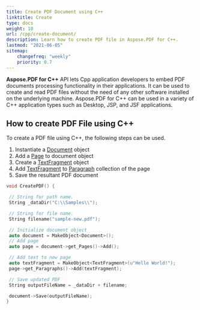 ```yaml
---
title: Create PDF Document using C++
linktitle: Create
type: docs
weight: 10
url: /cpp/create-document/
description: Learn how to create PDF file in Aspose.PDF for C++.
lastmod: "2021-06-05"
sitemap:
    changefreq: "weekly"
    priority: 0.7
---
```


**Aspose.PDF for C++**  API lets Cpp application developers to embed PDF documents processing functionality in their applications. It can be used to create and read PDF files without the need of any other software installed on the underlying machine. Aspose.PDF for C++ can be used in a variety of C++ application types such as Desktop, JSP, and JSF applications.

## How to create PDF File using C++

To create a PDF file using C++, the following steps can be used.

1. Instantiate a [Document](https://apireference.aspose.com/pdf/cpp/class/aspose.pdf.document/) object
1. Add a [Page](https://apireference.aspose.com/pdf/cpp/class/aspose.pdf.page/) to document object
1. Create a [TextFragment](https://apireference.aspose.com/pdf/cpp/class/aspose.pdf.te_x_fragment/) object
1. Add [TextFragment](https://apireference.aspose.com/pdf/cpp/class/aspose.pdf.te_x_fragment/) to [Paragraph](https://apireference.aspose.com/pdf/cpp/class/aspose.pdf.paragraphs/) collection of the page
1. Save the resultant PDF document

```cpp
void CreatePDF() {

 // String for path name.
 String _dataDir("C:\\Samples\\");

 // String for file name.
 String filename("sample-new.pdf");

 // Initialize document object
 auto document = MakeObject<Document>();
 // Add page
 auto page = document->get_Pages()->Add();

 // Add text to new page
 auto textFragment = MakeObject<TextFragment>(u"Hello World!");
 page->get_Paragraphs()->Add(textFragment);

 // Save updated PDF
 String outputFileName = _dataDir + filename;

 document->Save(outputFileName);
}
```
